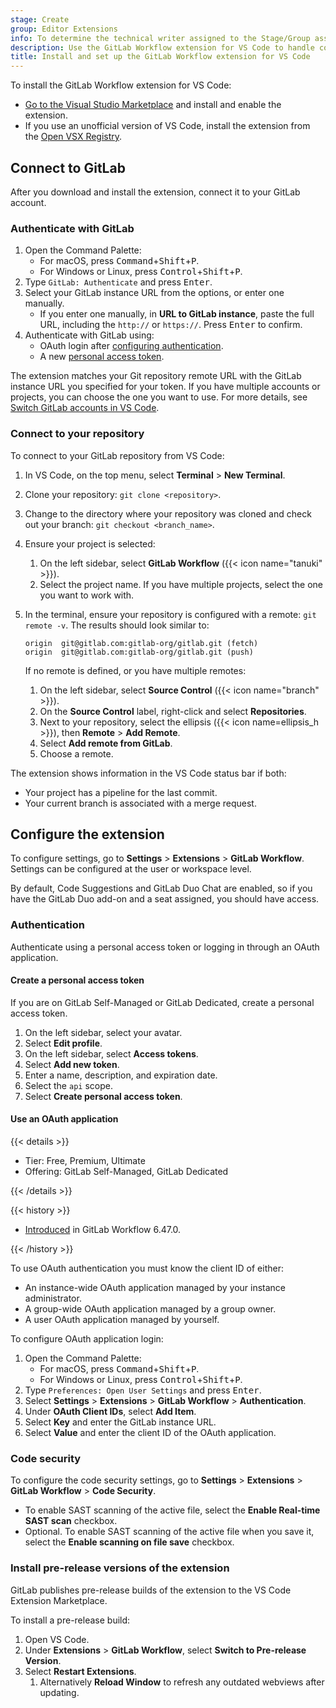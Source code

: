 ```yaml
---
stage: Create
group: Editor Extensions
info: To determine the technical writer assigned to the Stage/Group associated with this page, see https://handbook.gitlab.com/handbook/product/ux/technical-writing/#assignments
description: Use the GitLab Workflow extension for VS Code to handle common GitLab tasks directly in VS Code.
title: Install and set up the GitLab Workflow extension for VS Code
---
```


To install the GitLab Workflow extension for VS Code:

- [Go to the Visual Studio Marketplace](https://marketplace.visualstudio.com/items?itemName=GitLab.gitlab-workflow)
  and install and enable the extension.
- If you use an unofficial version of VS Code, install the
  extension from the [Open VSX Registry](https://open-vsx.org/extension/GitLab/gitlab-workflow).

## Connect to GitLab

After you download and install the extension, connect it to your GitLab account.

### Authenticate with GitLab

1. Open the Command Palette:
   - For macOS, press <kbd>Command</kbd>+<kbd>Shift</kbd>+<kbd>P</kbd>.
   - For Windows or Linux, press <kbd>Control</kbd>+<kbd>Shift</kbd>+<kbd>P</kbd>.
1. Type `GitLab: Authenticate` and press <kbd>Enter</kbd>.
1. Select your GitLab instance URL from the options, or enter one manually.
   - If you enter one manually, in **URL to GitLab instance**, paste the full URL,
     including the `http://` or `https://`. Press <kbd>Enter</kbd> to confirm.
1. Authenticate with GitLab using:
   - OAuth login after [configuring authentication](#authentication).
   - A new [personal access token](#create-a-personal-access-token).

The extension matches your Git repository remote URL with the GitLab instance URL you specified
for your token. If you have multiple accounts or projects, you can choose the one you want to use.
For more details, see [Switch GitLab accounts in VS Code](_index.md#switch-gitlab-accounts-in-vs-code).

### Connect to your repository

To connect to your GitLab repository from VS Code:

1. In VS Code, on the top menu, select **Terminal** > **New Terminal**.
1. Clone your repository: `git clone <repository>`.
1. Change to the directory where your repository was cloned and check out your branch: `git checkout <branch_name>`.
1. Ensure your project is selected:
   1. On the left sidebar, select **GitLab Workflow** ({{< icon name="tanuki" >}}).
   1. Select the project name. If you have multiple projects, select the one you want to work with.
1. In the terminal, ensure your repository is configured with a remote: `git remote -v`. The results should look similar to:

   ```plaintext
   origin  git@gitlab.com:gitlab-org/gitlab.git (fetch)
   origin  git@gitlab.com:gitlab-org/gitlab.git (push)
   ```

   If no remote is defined, or you have multiple remotes:

   1. On the left sidebar, select **Source Control** ({{< icon name="branch" >}}).
   1. On the **Source Control** label, right-click and select **Repositories**.
   1. Next to your repository, select the ellipsis ({{< icon name=ellipsis_h >}}), then **Remote** > **Add Remote**.
   1. Select **Add remote from GitLab**.
   1. Choose a remote.

The extension shows information in the VS Code status bar if both:

- Your project has a pipeline for the last commit.
- Your current branch is associated with a merge request.

## Configure the extension

To configure settings, go to **Settings** > **Extensions** > **GitLab Workflow**.
Settings can be configured at the user or workspace level.

By default, Code Suggestions and GitLab Duo Chat are enabled, so if you have
the GitLab Duo add-on and a seat assigned, you should have access.

### Authentication

Authenticate using a personal access token or logging in through an OAuth application.

#### Create a personal access token

If you are on GitLab Self-Managed or GitLab Dedicated, create a personal access token.

1. On the left sidebar, select your avatar.
1. Select **Edit profile**.
1. On the left sidebar, select **Access tokens**.
1. Select **Add new token**.
1. Enter a name, description, and expiration date.
1. Select the `api` scope.
1. Select **Create personal access token**.

#### Use an OAuth application

{{< details >}}

- Tier: Free, Premium, Ultimate
- Offering: GitLab Self-Managed, GitLab Dedicated

{{< /details >}}

{{< history >}}

- [Introduced](https://gitlab.com/gitlab-org/gitlab-vscode-extension/-/merge_requests/2738) in GitLab Workflow 6.47.0.

{{< /history >}}

To use OAuth authentication you must know the client ID of either:

- An instance-wide OAuth application managed by your instance administrator.
- A group-wide OAuth application managed by a group owner.
- A user OAuth application managed by yourself.

To configure OAuth application login:

1. Open the Command Palette:
   - For macOS, press <kbd>Command</kbd>+<kbd>Shift</kbd>+<kbd>P</kbd>.
   - For Windows or Linux, press <kbd>Control</kbd>+<kbd>Shift</kbd>+<kbd>P</kbd>.
1. Type `Preferences: Open User Settings` and press <kbd>Enter</kbd>.
1. Select **Settings** > **Extensions** > **GitLab Workflow** > **Authentication**.
1. Under **OAuth Client IDs**, select **Add Item**.
1. Select **Key** and enter the GitLab instance URL.
1. Select **Value** and enter the client ID of the OAuth application.

### Code security

To configure the code security settings, go to **Settings** > **Extensions** > **GitLab Workflow** > **Code Security**.

- To enable SAST scanning of the active file, select the **Enable Real-time SAST scan** checkbox.
- Optional. To enable SAST scanning of the active file when you save it, select the
  **Enable scanning on file save** checkbox.

### Install pre-release versions of the extension

GitLab publishes pre-release builds of the extension to the VS Code Extension Marketplace.

To install a pre-release build:

1. Open VS Code.
1. Under **Extensions** > **GitLab Workflow**, select **Switch to Pre-release Version**.
1. Select **Restart Extensions**.
   1. Alternatively **Reload Window** to refresh any outdated webviews after updating.
